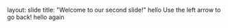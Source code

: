 layout: slide
title: "Welcome to our second slide!"
hello
Use the left arrow to go back!
hello again 
